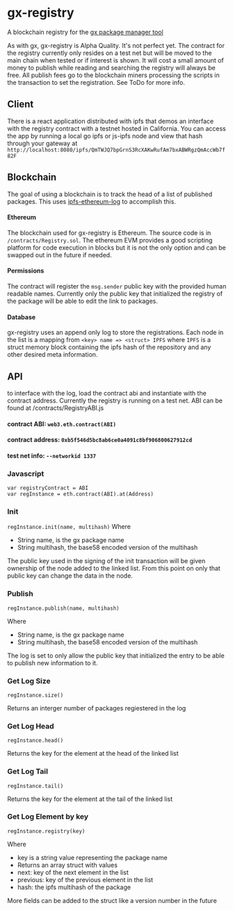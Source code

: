 # gx-registry

A blockchain registry for the [gx package manager tool](https://github.com/whyrusleeping/gx)

As with gx, gx-registry is Alpha Quality. It's not perfect yet. The contract for the registry currently only resides on a test net but will be moved to the main chain when tested or if interest is shown. It will cost a small amount of money to publish while reading and searching the registry will always be free. All publish fees go to the blockchain miners processing the scripts in the transaction to set the registration. See ToDo for more info.

## Client

There is a react application distributed with ipfs that demos an interface with the registry contract with a testnet hosted in California. You can access the app by running a local go ipfs or js-ipfs node and view that hash through your gateway at ```http://localhost:8080/ipfs/QmTWJQ7bpGrnS3RcXAKwRufAm7bxABWRgzQmAccWb7f82F```

## Blockchain

The goal of using a blockchain is to track the head of a list of published packages. This uses [ipfs-ethereum-log](https://github.com/nginnever/ipfs-ethereum-log) to accomplish this.

#### Ethereum

The blockchain used for gx-registry is Ethereum. The source code is in ```/contracts/Registry.sol```. The ethereum EVM provides a good scripting platform for code execution in blocks but it is not the only option and can be swapped out in the future if needed.

#### Permissions

The contract will register the ```msg.sender``` public key with the provided human readable names. Currently only the public key that initialized the registry of the package will be able to edit the link to packages.

#### Database

gx-registry uses an append only log to store the registrations. Each node in the list is a mapping from ```<key> name => <struct> IPFS``` where ```IPFS``` is a struct memory block containing the ipfs hash of the repository and any other desired meta information. 


## API

to interface with the log, load the contract abi and instantiate with the contract address. Currently the registry is running on a test net. ABI can be found at /contracts/RegistryABI.js

#### contract ABI: ```web3.eth.contract(ABI)```

#### contract address:  ```0xb5f546d5bc8ab6ce0a4091c8bf906800627912cd```

#### test net info: ```--networkid 1337```

### Javascript
```
var registryContract = ABI
var regInstance = eth.contract(ABI).at(Address)
```


### Init

```regInstance.init(name, multihash)```
Where
- String name, is the gx package name
- String multihash, the base58 encoded version of the multihash

The public key used in the signing of the init transaction will be given ownership of the node added to the linked list. From this point on only that public key can change the data in the node.

### Publish

``regInstance.publish(name, multihash)``

Where
- String name, is the gx package name
- String multihash, the base58 encoded version of the multihash

The log is set to only allow the public key that initialized the entry to be able to publish new information to it. 


### Get Log Size

``regInstance.size()``

Returns an interger number of packages regiestered in the log


### Get Log Head

``regInstance.head()``

Returns the key for the element at the head of the linked list


### Get Log Tail

``regInstance.tail()``

Returns the key for the element at the tail of the linked list


### Get Log Element by key

``regInstance.registry(key)``

Where

- key is a string value representing the package name
- Returns an array struct with values
 - next: key of the next element in the list
 - previous: key of the previous element in the list
 - hash: the ipfs multihash of the package 
 
More fields can be added to the struct like a version number in the future
